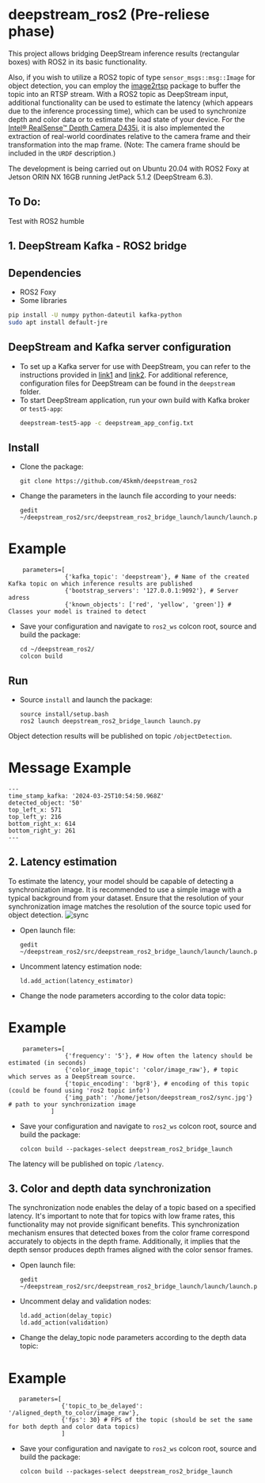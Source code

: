 # deepstream_ros2 (Pre-reliese phase)
This project allows bridging DeepStream inference results (rectangular boxes) with ROS2 in its basic functionality.

Also, if you wish to utilize a ROS2 topic of type `sensor_msgs::msg::Image` for object detection, you can employ the [image2rtsp](https://github.com/45kmh/image2rtsp) package to buffer the topic into an RTSP stream. With a ROS2 topic as DeepStream input, additional functionality can be used to estimate the latency (which appears due to the inference processing time), which can be used to synchronize depth and color data or to estimate the load state of your device. For the [Intel® RealSense™ Depth Camera D435i](https://www.intelrealsense.com/depth-camera-d435i/), it is also implemented the extraction of real-world coordinates relative to the camera frame and their transformation into the map frame. (Note: The camera frame should be included in the `URDF` description.)

The development is being carried out on Ubuntu 20.04 with ROS2 Foxy at Jetson ORIN NX 16GB running JetPack 5.1.2 (DeepStream 6.3).

## To Do:
Test with ROS2 humble

## 1. DeepStream Kafka - ROS2 bridge
## Dependencies
- ROS2 Foxy
- Some libraries
```bash
pip install -U numpy python-dateutil kafka-python
sudo apt install default-jre
```

## DeepStream and Kafka server configuration
- To set up a Kafka server for use with DeepStream, you can refer to the instructions provided in [link1](https://maouriyan.medium.com/how-to-stream-messages-on-deepstream-using-kafka-d7e39de53003) and [link2](https://kafka.apache.org/quickstart). For additional reference, configuration files for DeepStream can be found in the `deepstream` folder.
- To start DeepStream application, run your own build with Kafka broker or `test5-app`:
  ```bash
  deepstream-test5-app -c deepstream_app_config.txt
  ```
## Install
- Clone the package:
  ```bashrc
  git clone https://github.com/45kmh/deepstream_ros2
  ```
- Change the parameters in the launch file according to your needs:
  ```bashrc
  gedit ~/deepstream_ros2/src/deepstream_ros2_bridge_launch/launch/launch.py
  ```
# Example
        parameters=[
                    {'kafka_topic': 'deepstream'}, # Name of the created Kafka topic on which inference results are published
                    {'bootstrap_servers': '127.0.0.1:9092'}, # Server adress
                    {'known_objects': ['red', 'yellow', 'green']} # Classes your model is trained to detect
- Save your configuration and navigate to `ros2_ws` colcon root, source and build the package:

  ```bashrc
  cd ~/deepstream_ros2/
  colcon build
  ```
## Run
  - Source `install` and launch the package:
    ```bashrc
    source install/setup.bash
    ros2 launch deepstream_ros2_bridge_launch launch.py 
    ```
Object detection results will be published on topic `/objectDetection`.

# Message Example
```bashrc
---
time_stamp_kafka: '2024-03-25T10:54:50.968Z'
detected_object: '50'
top_left_x: 571
top_left_y: 216
bottom_right_x: 614
bottom_right_y: 261
---
```
## 2. Latency estimation
To estimate the latency, your model should be capable of detecting a synchronization image. It is recommended to use a simple image with a typical background from your dataset. Ensure that the resolution of your synchronization image matches the resolution of the source topic used for object detection.
![sync](https://github.com/45kmh/deepstream_ros2/assets/151655734/92b3b257-5ab1-4934-a189-04769182c9f8)

- Open launch file:
  ```bashrc
  gedit ~/deepstream_ros2/src/deepstream_ros2_bridge_launch/launch/launch.py
  ```
- Uncomment latency estimation node:
  ```bashrc
  ld.add_action(latency_estimator)
  ```
- Change the node parameters according to the color data topic:
# Example
        parameters=[
                    {'frequency': '5'}, # How often the latency should be estimated (in seconds)
                    {'color_image_topic': 'color/image_raw'}, # topic which serves as a DeepStream source.
                    {'topic_encoding': 'bgr8'}, # encoding of this topic (could be found using 'ros2 topic info')
                    {'img_path': '/home/jetson/deepstream_ros2/sync.jpg'} # path to your synchronization image
                ]
- Save your configuration and navigate to `ros2_ws` colcon root, source and build the package:
  ```bashrc
  colcon build --packages-select deepstream_ros2_bridge_launch
  ```
The latency will be published on topic `/latency`.

## 3. Color and depth data synchronization
The synchronization node enables the delay of a topic based on a specified latency. It's important to note that for topics with low frame rates, this functionality may not provide significant benefits. This synchronization mechanism ensures that detected boxes from the color frame correspond accurately to objects in the depth frame. Additionally, it implies that the depth sensor produces depth frames aligned with the color sensor frames.
- Open launch file:
  ```bashrc
  gedit ~/deepstream_ros2/src/deepstream_ros2_bridge_launch/launch/launch.py
  ```
- Uncomment delay and validation nodes:
  ```bashrc
  ld.add_action(delay_topic)
  ld.add_action(validation)
  ```
- Change the delay_topic node parameters according to the depth data topic:
# Example
       parameters=[
                   {'topic_to_be_delayed': '/aligned_depth_to_color/image_raw'},
                   {'fps': 30} # FPS of the topic (should be set the same for both depth and color data topics)
                   ]
- Save your configuration and navigate to `ros2_ws` colcon root, source and build the package:
  ```bashrc
  colcon build --packages-select deepstream_ros2_bridge_launch
  ```
  
